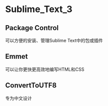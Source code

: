 # Sublime_Text_3
## Package Control
可以方便的安装、管理Sublime Text中的包或插件

## Emmet
可以让你更快更高效地编写HTML和CSS

## ConvertToUTF8
专为中文设计
